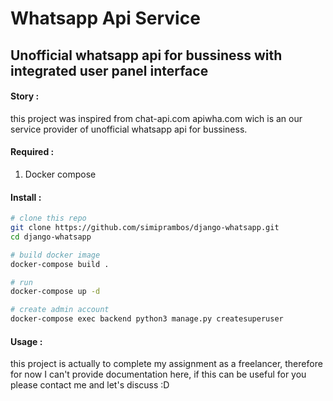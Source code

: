 # Whatsapp Api Service
Unofficial whatsapp api for bussiness with integrated user panel interface
---

#### Story :
this project was inspired from chat-api.com apiwha.com wich is an our service provider of unofficial whatsapp api for bussiness.

#### Required :
1. Docker compose

#### Install : 
```bash
# clone this repo
git clone https://github.com/simiprambos/django-whatsapp.git
cd django-whatsapp

# build docker image
docker-compose build .

# run
docker-compose up -d

# create admin account
docker-compose exec backend python3 manage.py createsuperuser
```

#### Usage :
this project is actually to complete my assignment as a freelancer, therefore for now I can't provide documentation here, if this can be useful for you please contact me and let's discuss :D